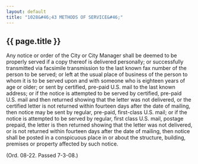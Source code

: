 ```yaml
---
layout: default 
title: "1028&#46;43 METHODS OF SERVICE&#46;"
---
```


{{ page.title }}
----------------

Any notice or order of the City or City Manager shall be deemed to be
properly served if a copy thereof is delivered personally; or
successfully transmitted via facsimile transmission to the last known
fax number of the person to be served; or left at the usual place of
business of the person to whom it is to be served upon and with someone
who is eighteen years of age or older; or sent by certified, pre-paid
U.S. mail to the last known address; or if the notice is attempted to be
served by certified, pre-paid U.S. mail and then returned showing that
the letter was not delivered, or the certified letter is not returned
within fourteen days after the date of mailing, then notice may be sent
by regular, pre-paid, first-class U.S. mail; or if the notice is
attempted to be served by regular, first class U.S. mail, postage
prepaid, the letter is then returned showing that the letter was not
delivered, or is not returned within fourteen days after the date of
mailing, then notice shall be posted in a conspicuous place in or about
the structure, building, premises or property affected by such notice.

(Ord. 08-22. Passed 7-3-08.)
